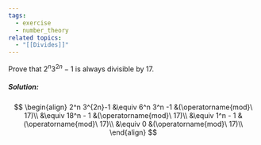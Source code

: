 ```yaml
---
tags:
  - exercise
  - number_theory
related topics:
  - "[[Divides]]"
---
```

Prove that $2^n 3^{2n}-1$ is always divisible by $17$.
##### Solution:
$$
\begin{align}
	2^n 3^{2n}-1 
	&\equiv 6^n 3^n -1 &(\operatorname{mod}\ 17)\\
	&\equiv 18^n - 1 &(\operatorname{mod}\ 17)\\
	&\equiv 1^n - 1 &(\operatorname{mod}\ 17)\\
	&\equiv 0 &(\operatorname{mod}\ 17)\\
\end{align}
$$